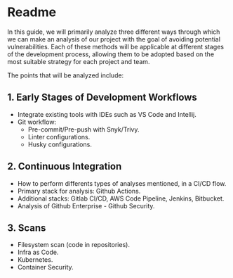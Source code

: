 # Readme

In this guide, we will primarily analyze three different ways through which we can make an analysis of our project with the goal of avoiding potential vulnerabilities. Each of these methods will be applicable at different stages of the development process, allowing them to be adopted based on the most suitable strategy for each project and team.

The points that will be analyzed include:

## 1. Early Stages of Development Workflows

- Integrate existing tools with IDEs such as VS Code and Intellij.
- Git workflow:
  - Pre-commit/Pre-push with Snyk/Trivy.
  - Linter configurations.
  - Husky configurations.

## 2. Continuous Integration

- How to perform differents types of analyses mentioned, in a CI/CD flow.
- Primary stack for analysis: Github Actions.
- Additional stacks: Gitlab CI/CD, AWS Code Pipeline, Jenkins, Bitbucket.
- Analysis of Github Enterprise - Github Security.

## 3. Scans

- Filesystem scan (code in repositories).
- Infra as Code.
- Kubernetes.
- Container Security.
